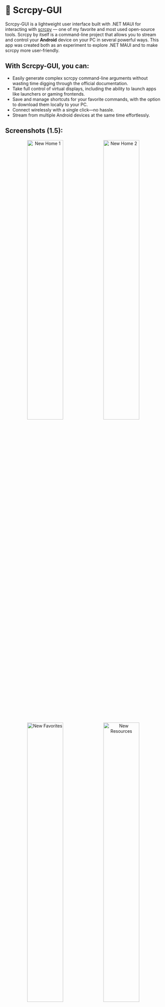 # 📱 Scrcpy-GUI

Scrcpy-GUI is a lightweight user interface built with .NET MAUI for interacting with [scrcpy](https://github.com/Genymobile/scrcpy) — one of my favorite and most used open-source tools. Scrcpy by itself is a command-line project that allows you to stream and control your **Android** device on your PC in several powerful ways. This app was created both as an experiment to explore .NET MAUI and to make scrcpy more user-friendly.

## With Scrcpy-GUI, you can:
- Easily generate complex scrcpy command-line arguments without wasting time digging through the official documentation.
- Take full control of virtual displays, including the ability to launch apps like launchers or gaming frontends.
- Save and manage shortcuts for your favorite commands, with the option to download them locally to your PC.
- Connect wirelessly with a single click—no hassle.
- Stream from multiple Android devices at the same time effortlessly.

## Screenshots (1.5):
<div align="center">
  <img width="48%" alt="New Home 1" src="https://github.com/user-attachments/assets/15f0b0ef-0001-4109-9ae3-edff8db9cdab" />
  <img width="48%" alt="New Home 2" src="https://github.com/user-attachments/assets/1014bd4c-1288-489f-8484-2e336df90649" />
</div>
<div align="center">
  <img width="48%" alt="New Favorites" src="https://github.com/user-attachments/assets/bd664d7a-238c-4df8-9d5e-1965c36830d1" />
  <img width="48%" alt="New Resources" src="https://github.com/user-attachments/assets/b30c3009-ae19-4f7e-b7e9-37d1dc4c26d1" />
</div>
<div align="center">
  <img width="48%" alt="New Settings" src="https://github.com/user-attachments/assets/ae23ccf2-9347-4dc3-924d-6f61a133ac33" />
  <img width="48%" alt="Opened Apps" src="https://github.com/user-attachments/assets/d3dd5620-daad-4676-a397-8e9a5418ab66" />
</div>




# 🛠️ Installation Steps (for windows):</h2>

For the installation and setup of both your Windows and Android devices, refer to the [Installation.md](https://github.com/GeorgeEnglezos/Scrcpy-GUI/blob/main/Docs/Installation.md).

For a small tour to the application without downloading it, you can read the [Application Tour](https://github.com/GeorgeEnglezos/Scrcpy-GUI/blob/main/Docs/Application-Tour.md) documentation.

# FAQs
- Is there a Linux port?
No unfortunately, .NET MAUI doesn't support Linux builds. To create a Linux port, I would need to migrate the project to another library.

- Is there a macOS port?
It's something I will explore soon. I don't own a macOS-powered machine, so I'll have to experiment with a VM, for which I'mm unsure of the compatibility.

- What's next for the project?
With the release of v1.5 I completely emptied my to-do list. Feel free to suggest any features.
